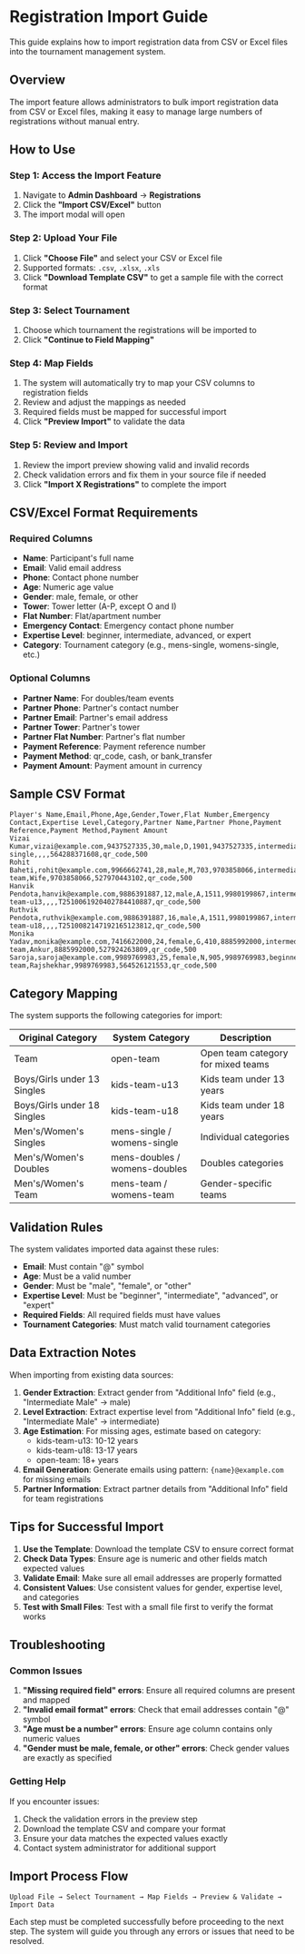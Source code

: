 # Registration Import Guide

This guide explains how to import registration data from CSV or Excel files into the tournament management system.

## Overview

The import feature allows administrators to bulk import registration data from CSV or Excel files, making it easy to manage large numbers of registrations without manual entry.

## How to Use

### Step 1: Access the Import Feature
1. Navigate to **Admin Dashboard** → **Registrations**
2. Click the **"Import CSV/Excel"** button
3. The import modal will open

### Step 2: Upload Your File
1. Click **"Choose File"** and select your CSV or Excel file
2. Supported formats: `.csv`, `.xlsx`, `.xls`
3. Click **"Download Template CSV"** to get a sample file with the correct format

### Step 3: Select Tournament
1. Choose which tournament the registrations will be imported to
2. Click **"Continue to Field Mapping"**

### Step 4: Map Fields
1. The system will automatically try to map your CSV columns to registration fields
2. Review and adjust the mappings as needed
3. Required fields must be mapped for successful import
4. Click **"Preview Import"** to validate the data

### Step 5: Review and Import
1. Review the import preview showing valid and invalid records
2. Check validation errors and fix them in your source file if needed
3. Click **"Import X Registrations"** to complete the import

## CSV/Excel Format Requirements

### Required Columns
- **Name**: Participant's full name
- **Email**: Valid email address
- **Phone**: Contact phone number
- **Age**: Numeric age value
- **Gender**: male, female, or other
- **Tower**: Tower letter (A-P, except O and I)
- **Flat Number**: Flat/apartment number
- **Emergency Contact**: Emergency contact phone number
- **Expertise Level**: beginner, intermediate, advanced, or expert
- **Category**: Tournament category (e.g., mens-single, womens-single, etc.)

### Optional Columns
- **Partner Name**: For doubles/team events
- **Partner Phone**: Partner's contact number
- **Partner Email**: Partner's email address
- **Partner Tower**: Partner's tower
- **Partner Flat Number**: Partner's flat number
- **Payment Reference**: Payment reference number
- **Payment Method**: qr_code, cash, or bank_transfer
- **Payment Amount**: Payment amount in currency

## Sample CSV Format

```csv
Player's Name,Email,Phone,Age,Gender,Tower,Flat Number,Emergency Contact,Expertise Level,Category,Partner Name,Partner Phone,Payment Reference,Payment Method,Payment Amount
Vizai Kumar,vizai@example.com,9437527335,30,male,D,1901,9437527335,intermediate,mens-single,,,,564288371608,qr_code,500
Rohit Baheti,rohit@example.com,9966662741,28,male,M,703,9703858066,intermediate,open-team,Wife,9703858066,527970443102,qr_code,500
Hanvik Pendota,hanvik@example.com,9886391887,12,male,A,1511,9980199867,intermediate,kids-team-u13,,,,T2510061920402784410887,qr_code,500
Ruthvik Pendota,ruthvik@example.com,9886391887,16,male,A,1511,9980199867,intermediate,kids-team-u18,,,,T2510082147192165123812,qr_code,500
Monika Yadav,monika@example.com,7416622000,24,female,G,410,8885992000,intermediate,open-team,Ankur,8885992000,527924263809,qr_code,500
Saroja,saroja@example.com,9989769983,25,female,N,905,9989769983,beginner,open-team,Rajshekhar,9989769983,564526121553,qr_code,500
```

## Category Mapping

The system supports the following categories for import:

| Original Category | System Category | Description |
|------------------|-----------------|-------------|
| Team | open-team | Open team category for mixed teams |
| Boys/Girls under 13 Singles | kids-team-u13 | Kids team under 13 years |
| Boys/Girls under 18 Singles | kids-team-u18 | Kids team under 18 years |
| Men's/Women's Singles | mens-single / womens-single | Individual categories |
| Men's/Women's Doubles | mens-doubles / womens-doubles | Doubles categories |
| Men's/Women's Team | mens-team / womens-team | Gender-specific teams |

## Validation Rules

The system validates imported data against these rules:

- **Email**: Must contain "@" symbol
- **Age**: Must be a valid number
- **Gender**: Must be "male", "female", or "other"
- **Expertise Level**: Must be "beginner", "intermediate", "advanced", or "expert"
- **Required Fields**: All required fields must have values
- **Tournament Categories**: Must match valid tournament categories

## Data Extraction Notes

When importing from existing data sources:

1. **Gender Extraction**: Extract gender from "Additional Info" field (e.g., "Intermediate Male" → male)
2. **Level Extraction**: Extract expertise level from "Additional Info" field (e.g., "Intermediate Male" → intermediate)
3. **Age Estimation**: For missing ages, estimate based on category:
   - kids-team-u13: 10-12 years
   - kids-team-u18: 13-17 years
   - open-team: 18+ years
4. **Email Generation**: Generate emails using pattern: `{name}@example.com` for missing emails
5. **Partner Information**: Extract partner details from "Additional Info" field for team registrations

## Tips for Successful Import

1. **Use the Template**: Download the template CSV to ensure correct format
2. **Check Data Types**: Ensure age is numeric and other fields match expected values
3. **Validate Email**: Make sure all email addresses are properly formatted
4. **Consistent Values**: Use consistent values for gender, expertise level, and categories
5. **Test with Small Files**: Test with a small file first to verify the format works

## Troubleshooting

### Common Issues

1. **"Missing required field" errors**: Ensure all required columns are present and mapped
2. **"Invalid email format" errors**: Check that email addresses contain "@" symbol
3. **"Age must be a number" errors**: Ensure age column contains only numeric values
4. **"Gender must be male, female, or other" errors**: Check gender values are exactly as specified

### Getting Help

If you encounter issues:
1. Check the validation errors in the preview step
2. Download the template CSV and compare your format
3. Ensure your data matches the expected values exactly
4. Contact system administrator for additional support

## Import Process Flow

```
Upload File → Select Tournament → Map Fields → Preview & Validate → Import Data
```

Each step must be completed successfully before proceeding to the next step. The system will guide you through any errors or issues that need to be resolved.
